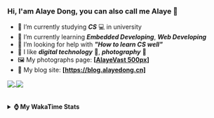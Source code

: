 ### Hi, **I'am Alaye Dong**, you can also call me **Alaye** 👋

- 📖 I’m currently studying ***CS*** 💻 in university
- 🌱 I’m currently learning ***Embedded Developing***, ***Web Developing***
- 🤔 I’m looking for help with ***"How to learn CS well"***
- 🤩 I like ***digital technology*** 📱, ***photography*** 📸
- 🖼️ My photographs page: **[[AlayeVast 500px](https://500px.com.cn/AlayeVast)]**
- 📰 My blog site: **[https://blog.alayedong.cn]**

<!--
[![Alaye's GitHub stats](https://github-readme-stats.vercel.app/api?username=Alaye-Dong&custom_title=Alaye%20Dong`s%20GitHub%20stats&show_icons=true&rank_icon=percentile&theme=transparent&include_all_commits=true&count_private=true)](https://github.com/anuraghazra/github-readme-stats) 
[![Top Langs](https://github-readme-stats.vercel.app/api/top-langs/?username=Alaye-Dong\&layout=compact&theme=transparent)](https://github.com/anuraghazra/github-readme-stats)
-->
<a href="https://github.com/anuraghazra/github-readme-stats">
  <img height=200 align="center" src="https://github-readme-stats.vercel.app/api?username=Alaye-Dong&custom_title=Alaye%20Dong`s%20GitHub%20stats&show_icons=true&rank_icon=percentile&theme=transparent&include_all_commits=true&count_private=true" />
</a>
<a href="https://github.com/anuraghazra/convoychat">
  <img height=200 align="center" src="https://github-readme-stats.vercel.app/api/top-langs/?username=Alaye-Dong&layout=compact&theme=transparent&include_all_commits=true&count_private=true&langs_count=8&card_width=300" />
</a>

<br />
<br />

<div style="display:none"> 
  <img src="https://visitor-badge.laobi.icu/badge?page_id=Alaye-Dong.Alaye-Dong"/>
</div>
<br />

<details>	
  <summary><b> ⌚ My WakaTime Stats </b></summary>

<br />

<!--START_SECTION:waka-->
![Code Time](http://img.shields.io/badge/Code%20Time-559%20hrs%2053%20mins-blue)

![Profile Views](http://img.shields.io/badge/Profile%20Views-0-blue)

![Lines of code](https://img.shields.io/badge/From%20Hello%20World%20I%27ve%20Written-1.0%20million%20lines%20of%20code-blue)

**🐱 My GitHub Data** 

> 📦 89.8 kB Used in GitHub's Storage 
 > 
> 🏆 242 Contributions in the Year 2025
 > 
> 🚫 Not Opted to Hire
 > 
> 📜 32 Public Repositories 
 > 
> 🔑 6 Private Repositories 
 > 
**I'm a Night 🦉** 

```text
🌞 Morning                125 commits         ██░░░░░░░░░░░░░░░░░░░░░░░   07.61 % 
🌆 Daytime                502 commits         ████████░░░░░░░░░░░░░░░░░   30.57 % 
🌃 Evening                693 commits         ███████████░░░░░░░░░░░░░░   42.20 % 
🌙 Night                  322 commits         █████░░░░░░░░░░░░░░░░░░░░   19.61 % 
```
📅 **I'm Most Productive on Monday** 

```text
Monday                   274 commits         ████░░░░░░░░░░░░░░░░░░░░░   16.69 % 
Tuesday                  245 commits         ████░░░░░░░░░░░░░░░░░░░░░   14.92 % 
Wednesday                224 commits         ███░░░░░░░░░░░░░░░░░░░░░░   13.64 % 
Thursday                 264 commits         ████░░░░░░░░░░░░░░░░░░░░░   16.08 % 
Friday                   222 commits         ███░░░░░░░░░░░░░░░░░░░░░░   13.52 % 
Saturday                 172 commits         ███░░░░░░░░░░░░░░░░░░░░░░   10.48 % 
Sunday                   241 commits         ████░░░░░░░░░░░░░░░░░░░░░   14.68 % 
```


📊 **This Week I Spent My Time On** 

```text
💬 Programming Languages: 
Vue.js                   10 hrs 46 mins      █████████░░░░░░░░░░░░░░░░   37.05 % 
Java                     8 hrs 50 mins       ████████░░░░░░░░░░░░░░░░░   30.44 % 
TypeScript               6 hrs 15 mins       █████░░░░░░░░░░░░░░░░░░░░   21.55 % 
Jupyter                  1 hr 18 mins        █░░░░░░░░░░░░░░░░░░░░░░░░   04.51 % 
XML                      38 mins             █░░░░░░░░░░░░░░░░░░░░░░░░   02.23 % 

🔥 Editors: 
VS Code                  17 hrs 59 mins      ███████████████░░░░░░░░░░   61.91 % 
IntelliJ IDEA            9 hrs 42 mins       ████████░░░░░░░░░░░░░░░░░   33.41 % 
PyCharm                  1 hr 21 mins        █░░░░░░░░░░░░░░░░░░░░░░░░   04.68 % 

🐱‍💻 Projects: 
edu-sys-soybean-admin-elp14 hrs 55 mins      █████████████░░░░░░░░░░░░   51.34 % 
edu-sys                  9 hrs 7 mins        ████████░░░░░░░░░░░░░░░░░   31.38 % 
edu-sys-soybean-admin    2 hrs 17 mins       ██░░░░░░░░░░░░░░░░░░░░░░░   07.90 % 
exp4_big_data_screen     1 hr 21 mins        █░░░░░░░░░░░░░░░░░░░░░░░░   04.68 % 
ruoyi-plus-soybean       21 mins             ░░░░░░░░░░░░░░░░░░░░░░░░░   01.26 % 
```

**I Mostly Code in TypeScript** 

```text
TypeScript               8 repos             █████░░░░░░░░░░░░░░░░░░░░   19.51 % 
Java                     7 repos             ████░░░░░░░░░░░░░░░░░░░░░   17.07 % 
HTML                     3 repos             ██░░░░░░░░░░░░░░░░░░░░░░░   07.32 % 
Dart                     1 repo              █░░░░░░░░░░░░░░░░░░░░░░░░   02.44 % 
Jupyter Notebook         1 repo              █░░░░░░░░░░░░░░░░░░░░░░░░   02.44 % 
```



**Timeline**

![Lines of Code chart](https://raw.githubusercontent.com/Alaye-Dong/Alaye-Dong/main/assets/bar_graph.png)


 Last Updated on 16/06/2025 18:52:46 UTC
<!--END_SECTION:waka-->

</details>
